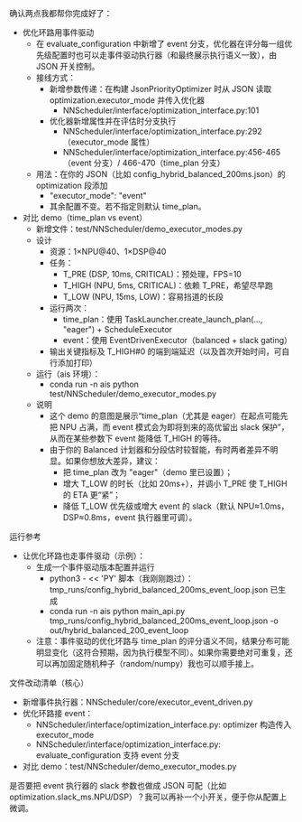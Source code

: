 确认两点我都帮你完成好了：

- 优化环路用事件驱动
  - 在 evaluate_configuration 中新增了 event 分支，优化器在评分每一组优先级配置时也可以走事件驱动执行器（和最终展示执行语义一致），由 JSON 开关控制。
  - 接线方式：
    - 新增参数传递：在构建 JsonPriorityOptimizer 时从 JSON 读取 optimization.executor_mode 并传入优化器
      - NNScheduler/interface/optimization_interface.py:101
    - 优化器新增属性并在评估时分支执行
      - NNScheduler/interface/optimization_interface.py:292（executor_mode 属性）
      - NNScheduler/interface/optimization_interface.py:456-465（event 分支）/ 466-470（time_plan 分支）
  - 用法：在你的 JSON（比如 config_hybrid_balanced_200ms.json）的 optimization 段添加
    - "executor_mode": "event"
    - 其余配置不变。若不指定则默认 time_plan。
- 对比 demo（time_plan vs event）
  - 新增文件：test/NNScheduler/demo_executor_modes.py
  - 设计
    - 资源：1×NPU@40、1×DSP@40
    - 任务：
      - T_PRE (DSP, 10ms, CRITICAL)：预处理，FPS=10
      - T_HIGH (NPU, 5ms, CRITICAL)：依赖 T_PRE，希望尽早跑
      - T_LOW (NPU, 15ms, LOW)：容易挡道的长段
    - 运行两次：
      - time_plan：使用 TaskLauncher.create_launch_plan(..., "eager") + ScheduleExecutor
      - event：使用 EventDrivenExecutor（balanced + slack gating）
    - 输出关键指标及 T_HIGH#0 的端到端延迟（以及首次开始时间，可自行添加打印）
  - 运行（ais 环境）：
    - conda run -n ais python test/NNScheduler/demo_executor_modes.py
  - 说明
    - 这个 demo 的意图是展示“time_plan（尤其是 eager）在起点可能先把 NPU 占满，而 event 模式会为即将到来的高优留出 slack 保护”，从而在某些参数下 event 能降低 T_HIGH 的等待。
    - 由于你的 Balanced 计划器和分段估时较智能，有时两者差异不明显。如果你想放大差异，建议：
      - 把 time_plan 改为 "eager"（demo 里已设置）；
      - 增大 T_LOW 的时长（比如 20ms+），并调小 T_PRE 使 T_HIGH 的 ETA 更“紧”；
      - 降低 T_LOW 优先级或增大 event 的 slack（默认 NPU≈1.0ms，DSP≈0.8ms，event 执行器里可调）。

运行参考

- 让优化环路也走事件驱动（示例）：
  - 生成一个事件驱动版本配置并运行
    - python3 - << 'PY' 脚本（我刚刚跑过）：tmp_runs/config_hybrid_balanced_200ms_event_loop.json 已生成
    - conda run -n ais python main_api.py tmp_runs/config_hybrid_balanced_200ms_event_loop.json -o out/hybrid_balanced_200_event_loop
  - 注意：事件驱动的优化环路与 time_plan 的评分语义不同，结果分布可能明显变化（这符合预期，因为执行模型不同）。如果你需要绝对可重复，还可以再加固定随机种子（random/numpy）我也可以顺手接上。

文件改动清单（核心）

- 新增事件执行器：NNScheduler/core/executor_event_driven.py
- 优化环路接 event：
  - NNScheduler/interface/optimization_interface.py: optimizer 构造传入 executor_mode
  - NNScheduler/interface/optimization_interface.py: evaluate_configuration 支持 event 分支
- 对比 demo：test/NNScheduler/demo_executor_modes.py

是否要把 event 执行器的 slack 参数也做成 JSON 可配（比如 optimization.slack_ms.NPU/DSP）？我可以再补一个小开关，便于你从配置上微调。